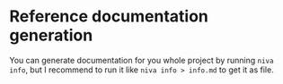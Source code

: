# Reference documentation generation

You can generate documentation for you whole project by running `niva info`, 
but I recommend to run it like `niva info > info.md` to get it as file.  

